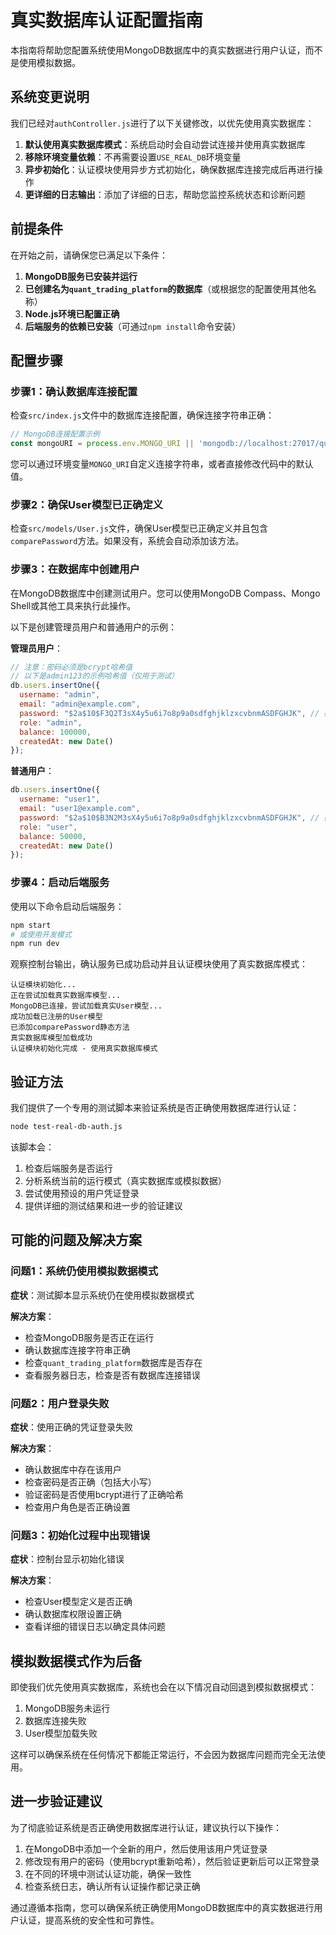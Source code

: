 # 真实数据库认证配置指南

本指南将帮助您配置系统使用MongoDB数据库中的真实数据进行用户认证，而不是使用模拟数据。

## 系统变更说明

我们已经对`authController.js`进行了以下关键修改，以优先使用真实数据库：

1. **默认使用真实数据库模式**：系统启动时会自动尝试连接并使用真实数据库
2. **移除环境变量依赖**：不再需要设置`USE_REAL_DB`环境变量
3. **异步初始化**：认证模块使用异步方式初始化，确保数据库连接完成后再进行操作
4. **更详细的日志输出**：添加了详细的日志，帮助您监控系统状态和诊断问题

## 前提条件

在开始之前，请确保您已满足以下条件：

1. **MongoDB服务已安装并运行**
2. **已创建名为`quant_trading_platform`的数据库**（或根据您的配置使用其他名称）
3. **Node.js环境已配置正确**
4. **后端服务的依赖已安装**（可通过`npm install`命令安装）

## 配置步骤

### 步骤1：确认数据库连接配置

检查`src/index.js`文件中的数据库连接配置，确保连接字符串正确：

```javascript
// MongoDB连接配置示例
const mongoURI = process.env.MONGO_URI || 'mongodb://localhost:27017/quant_trading_platform';
```

您可以通过环境变量`MONGO_URI`自定义连接字符串，或者直接修改代码中的默认值。

### 步骤2：确保User模型已正确定义

检查`src/models/User.js`文件，确保User模型已正确定义并且包含`comparePassword`方法。如果没有，系统会自动添加该方法。

### 步骤3：在数据库中创建用户

在MongoDB数据库中创建测试用户。您可以使用MongoDB Compass、Mongo Shell或其他工具来执行此操作。

以下是创建管理员用户和普通用户的示例：

**管理员用户**：
```javascript
// 注意：密码必须是bcrypt哈希值
// 以下是admin123的示例哈希值（仅用于测试）
db.users.insertOne({
  username: "admin",
  email: "admin@example.com",
  password: "$2a$10$F3Q2T3sX4y5u6i7o8p9a0sdfghjklzxcvbnmASDFGHJK", // 密码: admin123
  role: "admin",
  balance: 100000,
  createdAt: new Date()
});
```

**普通用户**：
```javascript
db.users.insertOne({
  username: "user1",
  email: "user1@example.com",
  password: "$2a$10$B3N2M3sX4y5u6i7o8p9a0sdfghjklzxcvbnmASDFGHJK", // 密码: user123
  role: "user",
  balance: 50000,
  createdAt: new Date()
});
```

### 步骤4：启动后端服务

使用以下命令启动后端服务：

```bash
npm start
# 或使用开发模式
npm run dev
```

观察控制台输出，确认服务已成功启动并且认证模块使用了真实数据库模式：

```
认证模块初始化...
正在尝试加载真实数据库模型...
MongoDB已连接，尝试加载真实User模型...
成功加载已注册的User模型
已添加comparePassword静态方法
真实数据库模型加载成功
认证模块初始化完成 - 使用真实数据库模式
```

## 验证方法

我们提供了一个专用的测试脚本来验证系统是否正确使用数据库进行认证：

```bash
node test-real-db-auth.js
```

该脚本会：
1. 检查后端服务是否运行
2. 分析系统当前的运行模式（真实数据库或模拟数据）
3. 尝试使用预设的用户凭证登录
4. 提供详细的测试结果和进一步的验证建议

## 可能的问题及解决方案

### 问题1：系统仍使用模拟数据模式

**症状**：测试脚本显示系统仍在使用模拟数据模式

**解决方案**：
- 检查MongoDB服务是否正在运行
- 确认数据库连接字符串正确
- 检查`quant_trading_platform`数据库是否存在
- 查看服务器日志，检查是否有数据库连接错误

### 问题2：用户登录失败

**症状**：使用正确的凭证登录失败

**解决方案**：
- 确认数据库中存在该用户
- 检查密码是否正确（包括大小写）
- 验证密码是否使用bcrypt进行了正确哈希
- 检查用户角色是否正确设置

### 问题3：初始化过程中出现错误

**症状**：控制台显示初始化错误

**解决方案**：
- 检查User模型定义是否正确
- 确认数据库权限设置正确
- 查看详细的错误日志以确定具体问题

## 模拟数据模式作为后备

即使我们优先使用真实数据库，系统也会在以下情况自动回退到模拟数据模式：

1. MongoDB服务未运行
2. 数据库连接失败
3. User模型加载失败

这样可以确保系统在任何情况下都能正常运行，不会因为数据库问题而完全无法使用。

## 进一步验证建议

为了彻底验证系统是否正确使用数据库进行认证，建议执行以下操作：

1. 在MongoDB中添加一个全新的用户，然后使用该用户凭证登录
2. 修改现有用户的密码（使用bcrypt重新哈希），然后验证更新后可以正常登录
3. 在不同的环境中测试认证功能，确保一致性
4. 检查系统日志，确认所有认证操作都记录正确

通过遵循本指南，您可以确保系统正确使用MongoDB数据库中的真实数据进行用户认证，提高系统的安全性和可靠性。